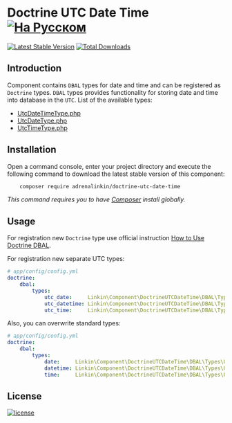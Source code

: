 Doctrine UTC Date Time [![На Русском](https://img.shields.io/badge/Перейти_на-Русский-green.svg?style=flat-square)](./README.RU.md)
======================

[![Latest Stable Version](https://poser.pugx.org/adrenalinkin/doctrine-utc-date-time/v/stable)](https://packagist.org/packages/adrenalinkin/doctrine-utc-date-time)
[![Total Downloads](https://poser.pugx.org/adrenalinkin/doctrine-utc-date-time/downloads)](https://packagist.org/packages/adrenalinkin/doctrine-utc-date-time)

Introduction
------------

Component contains `DBAL` types for date and time and can be registered as `Doctrine` types. `DBAL` types provides
functionality for storing date and time into database in the `UTC`. List of the available types:

 * [UtcDateTimeType.php](DBAL/Types/UtcDateTimeType.php)
 * [UtcDateType.php](DBAL/Types/UtcDateType.php)
 * [UtcTimeType.php](DBAL/Types/UtcTimeType.php)

Installation
------------

Open a command console, enter your project directory and execute the following command to download the latest stable
version of this component:
```bash
    composer require adrenalinkin/doctrine-utc-date-time
```
*This command requires you to have [Composer](https://getcomposer.org) install globally.*

Usage
-----

For registration new `Doctrine` type use official instruction 
[How to Use Doctrine DBAL](https://symfony.com/doc/current/doctrine/dbal.html).

For registration new separate UTC types:

```yaml
# app/config/config.yml
doctrine:
    dbal:
        types:
            utc_date:     Linkin\Component\DoctrineUTCDateTime\DBAL\Types\UtcDateType
            utc_datetime: Linkin\Component\DoctrineUTCDateTime\DBAL\Types\UtcDateTimeType
            utc_time:     Linkin\Component\DoctrineUTCDateTime\DBAL\Types\UtcTimeType
```

Also, you can overwrite standard types:

```yaml
# app/config/config.yml
doctrine:
    dbal:
        types:
            date:     Linkin\Component\DoctrineUTCDateTime\DBAL\Types\UtcDateType
            datetime: Linkin\Component\DoctrineUTCDateTime\DBAL\Types\UtcDateTimeType
            time:     Linkin\Component\DoctrineUTCDateTime\DBAL\Types\UtcTimeType
```

License
-------

[![license](https://img.shields.io/badge/License-MIT-green.svg?style=flat-square)](./LICENSE)
